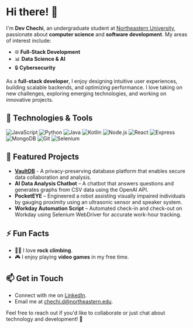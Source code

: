 # Hi there! 👋  

I'm **Dev Chechi**, an undergraduate student at [Northeastern University](https://www.northeastern.edu/), passionate about **computer science** and **software development**. My areas of interest include:  

- 🌐 **Full-Stack Development**  
- 📊 **Data Science & AI**  
- 🔒 **Cybersecurity**  

As a **full-stack developer**, I enjoy designing intuitive user experiences, building scalable backends, and optimizing performance. I love taking on new challenges, exploring emerging technologies, and working on innovative projects.  

## 🔧 Technologies & Tools  

![JavaScript](https://img.shields.io/badge/-JavaScript-F7DF1E?style=flat&logo=javascript&logoColor=black)  ![Python](https://img.shields.io/badge/-Python-3776AB?style=flat&logo=python&logoColor=white)  ![Java](https://img.shields.io/badge/-Java-007396?style=flat&logo=java&logoColor=white)  ![Kotlin](https://img.shields.io/badge/-Kotlin-0095D5?style=flat&logo=kotlin&logoColor=white)  ![Node.js](https://img.shields.io/badge/-Node.js-339933?style=flat&logo=node.js&logoColor=white)  ![React](https://img.shields.io/badge/-React-61DAFB?style=flat&logo=react&logoColor=black)  ![Express](https://img.shields.io/badge/-Express-000000?style=flat&logo=express&logoColor=white)  ![MongoDB](https://img.shields.io/badge/-MongoDB-47A248?style=flat&logo=mongodb&logoColor=white)  ![Git](https://img.shields.io/badge/-Git-F05032?style=flat&logo=git&logoColor=white)  ![Selenium](https://img.shields.io/badge/-Selenium-43B02A?style=flat&logo=selenium&logoColor=white)  

## 🚀 Featured Projects  

- **[VaultDB](https://vaultdb.ai)** - A privacy-preserving database platform that enables secure data collaboration and analysis. 
- **AI Data Analysis Chatbot** – A chatbot that answers questions and generates graphs from CSV data using the OpenAI API.  
- **PocketEYE** – Engineered a robot assisting visually impaired individuals by gauging proximity using an ultrasonic sensor and speaker system.  
- **Workday Automation Script** – Automated check-in and check-out on Workday using Selenium WebDriver for accurate work-hour tracking.  

## ⚡ Fun Facts  

- 🧗‍♂️ I love **rock climbing**.  
- 🎮 I enjoy playing **video games** in my free time.  

## 📫 Get in Touch  

- Connect with me on [LinkedIn](https://www.linkedin.com/in/devmchechi/).  
- Email me at <chechi.d@northeastern.edu>.  

Feel free to reach out if you'd like to collaborate or just chat about technology and development! 🚀  
